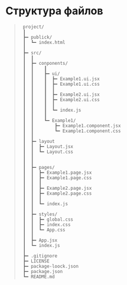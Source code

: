 # Cтруктура файлов

>```
>  project/
>  ┃
>  ┣━ publick/
>  ┃  ┗━ index.html
>  ┃
>  ┣━ src/
>  ┃  ┃
>  ┃  ┣━ conponents/
>  ┃  ┃    ┃
>  ┃  ┃    ┣━ ui/
>  ┃  ┃    ┃  ┣━ Example1.ui.jsx
>  ┃  ┃    ┃  ┣━ Example1.ui.css
>  ┃  ┃    ┃  ┃
>  ┃  ┃    ┃  ┣━ Example2.ui.jsx
>  ┃  ┃    ┃  ┣━ Example2.ui.css
>  ┃  ┃    ┃  ┃
>  ┃  ┃    ┃  ┗━ index.js
>  ┃  ┃    ┃
>  ┃  ┃    ┗━ Example1/
>  ┃  ┃        ┣━ Example1.component.jsx
>  ┃  ┃        ┗━ Example1.component.css
>  ┃  ┃
>  ┃  ┣━ layout
>  ┃  ┃  ┣━ Layout.jsx
>  ┃  ┃  ┗━ Layout.css
>  ┃  ┃
>  ┃  ┃
>  ┃  ┣━ pages/
>  ┃  ┃  ┣━ Example1.page.jsx
>  ┃  ┃  ┣━ Example1.page.css
>  ┃  ┃  ┃
>  ┃  ┃  ┣━ Example2.page.jsx
>  ┃  ┃  ┣━ Example2.page.css
>  ┃  ┃  ┃
>  ┃  ┃  ┗━ index.js
>  ┃  ┃
>  ┃  ┣━ styles/
>  ┃  ┃  ┣━ global.css
>  ┃  ┃  ┣━ index.css
>  ┃  ┃  ┗━ App.css
>  ┃  ┃
>  ┃  ┣━ App.jsx
>  ┃  ┗━ index.js
>  ┃
>  ┣━ .gitignore
>  ┣━ LICENSE
>  ┣━ package-loock.json
>  ┣━ package.json
>  ┗━ README.md
>```